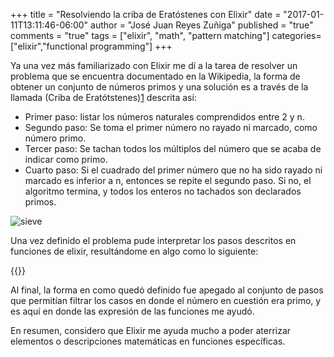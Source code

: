 +++
title = "Resolviendo la criba de Eratóstenes con Elixir"
date = "2017-01-11T13:11:46-06:00"
author = "José Juan Reyes Zuñiga"
published = "true"
comments = "true"
tags = ["elixir", "math", "pattern matching"]
categories=["elixir","functional programming"]
+++

Ya una vez más familiarizado con Elixir me dí a la tarea de resolver un problema que se encuentra documentado en la Wikipedia, la forma de obtener un conjunto de números primos y una solución es a través de la llamada (Criba de Eratótstenes)[1] descrita así:

- Primer paso: listar los números naturales comprendidos entre 2 y n.
- Segundo paso: Se toma el primer número no rayado ni marcado, como número primo.
- Tercer paso: Se tachan todos los múltiplos del número que se acaba de indicar como primo.
- Cuarto paso: Si el cuadrado del primer número que no ha sido rayado ni marcado es inferior a n, entonces se repite el segundo paso. Si no, el algoritmo termina, y todos los enteros no tachados son declarados primos.

![sieve](https://upload.wikimedia.org/wikipedia/commons/b/b9/Sieve_of_Eratosthenes_animation.gif)

Una vez definido el problema pude interpretar los pasos descritos en funciones de elixir, resultándome en algo como lo siguiente:

{{<gist neodevelop aaf941b6bc809fb0074f9b17dc0eef22 >}}

Al final, la forma en como quedó definido fue apegado al conjunto de pasos que permitían filtrar los casos en donde el número en cuestión era primo, y es aquí en donde las expresión de las funciones me ayudó.

En resumen, considero que Elixir me ayuda mucho a poder aterrizar elementos o descripciones matemáticas en funciones específicas.

[1]: https://es.wikipedia.org/wiki/Criba_de_Eratóstenes
